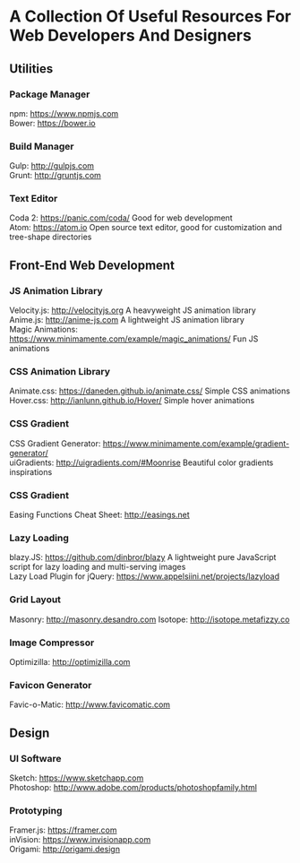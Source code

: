 # A Collection Of Useful Resources For Web Developers And Designers

## Utilities  

### Package Manager
npm: https://www.npmjs.com  
Bower: https://bower.io  

### Build Manager  
Gulp: http://gulpjs.com  
Grunt: http://gruntjs.com  

### Text Editor  
Coda 2: https://panic.com/coda/ Good for web development  
Atom: https://atom.io Open source text editor, good for customization and tree-shape directories  

## Front-End Web Development  

### JS Animation Library
Velocity.js: http://velocityjs.org A heavyweight JS animation library  
Anime.js: http://anime-js.com A lightweight JS animation library  
Magic Animations: https://www.minimamente.com/example/magic_animations/ Fun JS animations  

### CSS Animation Library  
Animate.css: https://daneden.github.io/animate.css/ Simple CSS animations  
Hover.css: http://ianlunn.github.io/Hover/ Simple hover animations  

### CSS Gradient  
CSS Gradient Generator: https://www.minimamente.com/example/gradient-generator/  
uiGradients: http://uigradients.com/#Moonrise Beautiful color gradients inspirations  

### CSS Gradient  
Easing Functions Cheat Sheet: http://easings.net  

### Lazy Loading  
blazy.JS: https://github.com/dinbror/blazy A lightweight pure JavaScript script for lazy loading and multi-serving images  
Lazy Load Plugin for jQuery: https://www.appelsiini.net/projects/lazyload  

### Grid Layout    
Masonry: http://masonry.desandro.com
Isotope: http://isotope.metafizzy.co

### Image Compressor  
Optimizilla: http://optimizilla.com  

### Favicon Generator  
Favic-o-Matic: http://www.favicomatic.com  

## Design    

### UI Software    
Sketch: https://www.sketchapp.com  
Photoshop: http://www.adobe.com/products/photoshopfamily.html  

### Prototyping  
Framer.js: https://framer.com  
inVision: https://www.invisionapp.com  
Origami: http://origami.design  
